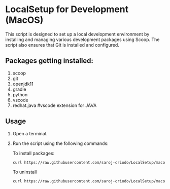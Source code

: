 # LocalSetup for Development (MacOS)

This script is designed to set up a local development environment by installing and managing various development packages using Scoop. The script also ensures that Git is installed and configured. 

## Packages getting installed:

1. scoop
2. git
3. openjdk11
4. gradle
5. python
6. vscode
7. redhat.java #vscode extension for JAVA

## Usage

1. Open a terminal.

2. Run the script using the following commands:

	To install packages:
	```bash
	curl https://raw.githubusercontent.com/saroj-criodo/LocalSetup/macos/install.sh | bash
	```
  
	To uninstall
	```bash
	curl https://raw.githubusercontent.com/saroj-criodo/LocalSetup/macos/uninstall.sh | bash
	```
